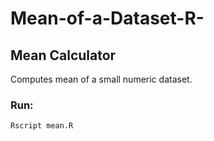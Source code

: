 # Mean-of-a-Dataset-R-

## Mean Calculator
Computes mean of a small numeric dataset.

### Run:
```bash
Rscript mean.R